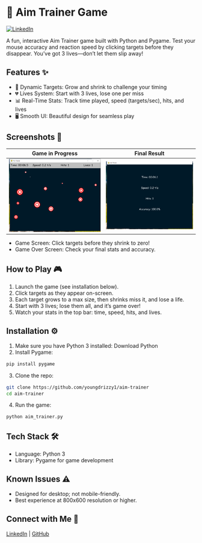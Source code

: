 # 🎯 Aim Trainer Game

[![LinkedIn](https://img.shields.io/badge/LinkedIn-Post-blue)](https://www.linkedin.com/posts/eromosele-itoya_python-pygame-gamedev-activity-7349058650138632195-FRHu?utm_source=share&utm_medium=member_desktop&rcm=ACoAAEbDOGsBGINDr5uoWo3fkmNHZc_HI1Qst6k)

A fun, interactive Aim Trainer game built with Python and Pygame. Test your mouse accuracy and reaction speed by clicking targets before they disappear. You’ve got 3 lives—don’t let them slip away!

## Features ✨
- 🎯 Dynamic Targets: Grow and shrink to challenge your timing
- 💔 Lives System: Start with 3 lives, lose one per miss
- 📊 Real-Time Stats: Track time played, speed (targets/sec), hits, and lives
- 🖥️ Smooth UI: Beautiful design for seamless play

## Screenshots 📸
|  Game in Progress | Final Result   |
|-------------------|----------------|
| ![Game_progress](screenshots/Game_progress.png) | ![Result](screenshots/Result.png) |

- Game Screen: Click targets before they shrink to zero!
- Game Over Screen: Check your final stats and accuracy.

## How to Play 🎮
1. Launch the game (see installation below).
2. Click targets as they appear on-screen.
3. Each target grows to a max size, then shrinks miss it, and lose a life.
4. Start with 3 lives; lose them all, and it’s game over!
5. Watch your stats in the top bar: time, speed, hits, and lives.

## Installation ⚙️
1. Make sure you have Python 3 installed: Download Python
2. Install Pygame:
```bash
pip install pygame
```

3. Clone the repo:
```bash
git clone https://github.com/youngdrizzy1/aim-trainer
cd aim-trainer
```

4. Run the game:
```bash
python aim_trainer.py
```

## Tech Stack 🛠️
- Language: Python 3
- Library: Pygame for game development

## Known Issues ⚠️
- Designed for desktop; not mobile-friendly.
- Best experience at 800x600 resolution or higher.

## Connect with Me 👋
[LinkedIn](https://www.linkedin.com/in/eromosele-itoya/) | 
[GitHub](https://github.com/youngdrizzy1)
